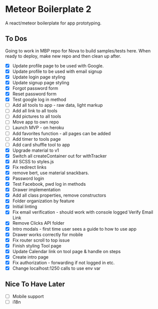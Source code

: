 # Meteor Boilerplate 2

A react/meteor boilerplate for app prototyping.

## To Dos

Going to work in MBP repo for Nova to build samples/tests here. When ready to deploy, make new repo and then clean up after.

- [X] Update profile page to be used with Google.
- [X] Update profile to be used with email signup
- [X] Update login page styling
- [X] Update signup page styling
- [X] Forgot password form
- [X] Reset password form
- [X] Test google log in method
- [ ] Add all tools to app - raw data, light markup
- [ ] Add all link to all tools
- [ ] Add pictures to all tools
- [ ] Move app to own repo
- [ ] Launch MVP - on heroku
- [ ] Add favorites function - all pages can be added
- [ ] Add timer to tools page
- [ ] Add card shuffle tool to app
- [X] Upgrade material to v1
- [X] Switch all createContainer out for withTracker
- [X] All SCSS to styles.js
- [X] Fix redirect links
- [X] remove bert, use material snackbars.
- [X] Password login
- [X] Test Facebook, pwd log in methods
- [X] Drawer implementation
- [X] Add all class properties, remove constructors
- [X] Folder organization by feature
- [X] Initial linting
- [X] Fix email verification - should work with console logged Verify Email Link
- [X] Remove Clicks API folder
- [X] Intro modals - first time user sees a guide to how to use app
- [X] Drawer works correctly for mobile
- [X] Fix router scroll to top issue
- [X] Finish styling Tool page
- [X] Update Calendar link on tool page & handle on steps
- [X] Create intro page
- [X] Fix authorization - forwarding if not logged in etc.
- [X] Change localhost:1250 calls to use env var

## Nice To Have Later

- [ ] Mobile support
- [ ] i18n
